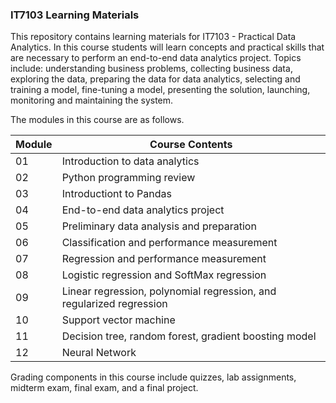 ### IT7103 Learning Materials
This repository contains learning materials for IT7103 - Practical Data Analytics. In this course students will learn concepts and practical skills that are necessary to perform an end-to-end data analytics project.  Topics include: understanding business problems, collecting business data, exploring the data, preparing the data for data analytics, selecting and training a model, fine-tuning a model, presenting the solution, launching, monitoring and maintaining the system.
 
The modules in this course are as follows.

|Module | Course Contents |
|---|---|
|01 | Introduction to data analytics |
|02 | Python programming review	|
|03 | Introductiont to Pandas |
|04 | End-to-end data analytics project	|
|05 | Preliminary data analysis and preparation	|
|06 | Classification and performance measurement|	
|07 | Regression and performance measurement	|
|08	| Logistic regression and SoftMax regression|	 	
|09	| Linear regression, polynomial regression, and regularized regression 	|
|10	| Support vector machine|
|11	| Decision tree, random forest, gradient boosting model|
|12	| Neural Network |

Grading components in this course include quizzes, lab assignments, midterm exam, final exam, and a final project.
 
 

